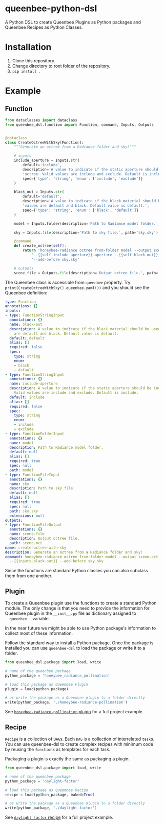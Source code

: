 # queenbee-python-dsl
A Python DSL to create Queenbee Plugins as Python packages and Queenbee Recipes as Python Classes.

# Installation
1. Clone this repository.
2. Change directory to root folder of the repository.
3. `pip install .`


# Example

## Function

```python
from dataclasses import dataclass
from queenbee_dsl.function import Function, command, Inputs, Outputs


@dataclass
class CreateOctreeWithSky(Function):
    """Generate an octree from a Radiance folder and sky!"""

    # inputs
    include_aperture = Inputs.str(
        default='include',
        description='A value to indicate if the static aperture should be included in '
        'octree. Valid values are include and exclude. Default is include.',
        spec={'type': 'string', 'enum': ['include', 'exclude']}
    )

    black_out = Inputs.str(
        default='default',
        description='A value to indicate if the black material should be used. Valid '
        'values are default and black. Default value is default.',
        spec={'type': 'string', 'enum': ['black', 'default']}
    )

    model = Inputs.folder(description='Path to Radiance model folder.', path='model')

    sky = Inputs.file(description='Path to sky file.', path='sky.sky')

    @command
    def create_octree(self):
        return 'honeybee-radiance octree from-folder model --output scene.oct ' \
            '--{{self.include_aperture}}-aperture --{{self.black_out}} ' \
            '--add-before sky.sky'

    # outputs
    scene_file = Outputs.file(description='Output octree file.', path='scene.oct')

```

The Queenbee class is accessible from `queenbee` property. Try `print(CreateOctreeWithSky().queenbee.yaml())` and
you should see the Queenbee definition:

```yaml
type: Function
annotations: {}
inputs:
- type: FunctionStringInput
  annotations: {}
  name: black-out
  description: A value to indicate if the black material should be used. Valid values
    are default and black. Default value is default.
  default: default
  alias: []
  required: false
  spec:
    type: string
    enum:
    - black
    - default
- type: FunctionStringInput
  annotations: {}
  name: include-aperture
  description: A value to indicate if the static aperture should be included in octree.
    Valid values are include and exclude. Default is include.
  default: include
  alias: []
  required: false
  spec:
    type: string
    enum:
    - include
    - exclude
- type: FunctionFolderInput
  annotations: {}
  name: model
  description: Path to Radiance model folder.
  default: null
  alias: []
  required: true
  spec: null
  path: model
- type: FunctionFileInput
  annotations: {}
  name: sky
  description: Path to sky file.
  default: null
  alias: []
  required: true
  spec: null
  path: sky.sky
  extensions: null
outputs:
- type: FunctionFileOutput
  annotations: {}
  name: scene-file
  description: Output octree file.
  path: scene.oct
name: create-octree-with-sky
description: Generate an octree from a Radiance folder and sky!
command: honeybee-radiance octree from-folder model --output scene.oct --{{inputs.include-aperture}}-aperture
  --{{inputs.black-out}} --add-before sky.sky
```

Since the functions are standard Python classes you can also subclass them from one
another.

## Plugin

To create a Queenbee plugin use the functions to create a standard Python module. The only
change is that you need to provide the information for Queenbee plugin in the `__init__.py`
file as dictionary assigned to `__queenbee__` variable.

In the near future we might be able to use Python package's information to collect most
of these information.

Follow the standard way to install a Python package. Once the package is installed you
can use `queenbee-dsl` to load the package or write it to a folder.

```python
from queenbee_dsl.package import load, write

# name of the queenbee package
python_package = 'honeybee_radiance_pollination'

# load this package as Queenbee Plugin
plugin = load(python_package)

# or write the package as a Queenbee plugin to a folder directly
write(python_package, './honeybee-radiance-pollination')

```

See [`honeybee-radiance-pollination` plugin](https://github.com/pollination/honeybee-radiance-pollination) for a full project example.

## Recipe

`Recipe` is a collection of `DAG`s. Each `DAG` is a collection of interrelated `task`s.
You can use queenbee-dsl to create complex recipes with minimum code by reusing the `functions`
as templates for each task.

Packaging a plugin is exactly the same as packaging a plugin.

```python
from queenbee_dsl.package import load, write

# name of the queenbee package
python_package = 'daylight-factor'

# load this package as Queenbee Recipe
recipe = load(python_package, baked=True)

# or write the package as a Queenbee plugin to a folder directly
write(python_package, './daylight-factor')

```

See [`daylight factor` recipe](https://github.com/pollination/honeybee-radiance-recipes/tree/master/recipes/daylight-factor) for a full project example.
